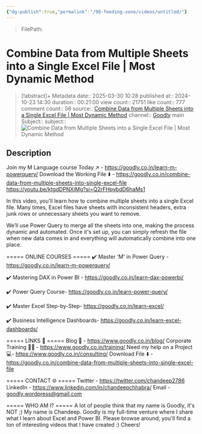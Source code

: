 ```yaml
---
{"dg-publish":true,"permalink":"/90-feeding-zone/videos/untitled/"}
---
```


>FilePath: 

# Combine Data from Multiple Sheets into a Single Excel File | Most Dynamic Method
> [!abstract]+ Metadata
> date:: 2025-03-30 10:28
> published at:: 2024-10-23 14:30
> duration:: 00:21:00
> view count:: 21751
> like count:: 777
> comment count:: 56
> source:: [Combine Data from Multiple Sheets into a Single Excel File | Most Dynamic Method](https://www.youtube.com/watch?v=9_aKaY7GS5c)
> channel:: [Goodly](https://www.youtube.com/channel/UCQ_R6vwEXkFAlw0X4P-znbw)
> main Subject::
> subject::
![Combine Data from Multiple Sheets into a Single Excel File | Most Dynamic Method](https://www.youtube.com/watch?v=9_aKaY7GS5c)

## Description
Join my M Language course Today ↗️ - https://goodly.co.in/learn-m-powerquery/
Download the Working File ⬇️ - https://goodly.co.in/combine-data-from-multiple-sheets-into-single-excel-file
https://youtu.be/ktgdDPNXiMg?si=Q2rFHpvbdD6haMs1



In this video, you'll learn how to combine multiple sheets into a single Excel file. Many times, Excel files have sheets with inconsistent headers, extra junk rows or unnecessary sheets you want to remove.

We’ll use Power Query to merge all the sheets into one, making the process dynamic and automated. Once it's set up, you can simply refresh the file when new data comes in and everything will automatically combine into one place.


===== ONLINE COURSES =====
✔️ Master 'M' in Power Query -
https://goodly.co.in/learn-m-powerquery/

✔️ Mastering DAX in Power BI -
https://goodly.co.in/learn-dax-powerbi/

✔️ Power Query Course-
https://goodly.co.in/learn-power-query/

✔️ Master Excel Step-by-Step-
https://goodly.co.in/learn-excel/

✔️ Business Intelligence Dashboards-
https://goodly.co.in/learn-excel-dashboards/


===== LINKS 🔗 =====
Blog 📰 - https://www.goodly.co.in/blog/
Corporate Training 👨‍🏫 - https://www.goodly.co.in/training/
Need my help on a Project 💻- https://www.goodly.co.in/consulting/
Download File ⬇️ - https://goodly.co.in/combine-data-from-multiple-sheets-into-single-excel-file


===== CONTACT 🌐 =====
Twitter - https://twitter.com/chandeep2786
LinkedIn - https://www.linkedin.com/in/chandeepchhabra/
Email - goodly.wordpress@gmail.com


===== WHO AM I? =====
A lot of people think that my name is Goodly, it's NOT ;)
My name is Chandeep. Goodly is my full-time venture where I share what I learn about Excel and Power BI.
Please browse around, you'll find a ton of interesting videos that I have created :) Cheers!


